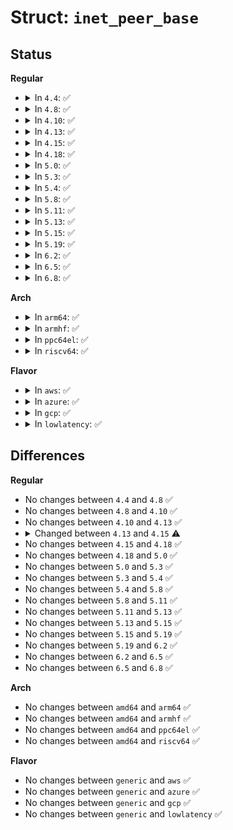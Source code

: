 # Struct: <code>inet_peer_base</code>

## Status
<b>Regular</b>
<ul>
<li>
<details>
<summary>In <code>4.4</code>: ✅</summary>

```c
struct inet_peer_base {
    struct inet_peer *root;
    seqlock_t lock;
    int total;
};
```
</details>
</li>
<li>
<details>
<summary>In <code>4.8</code>: ✅</summary>

```c
struct inet_peer_base {
    struct inet_peer *root;
    seqlock_t lock;
    int total;
};
```
</details>
</li>
<li>
<details>
<summary>In <code>4.10</code>: ✅</summary>

```c
struct inet_peer_base {
    struct inet_peer *root;
    seqlock_t lock;
    int total;
};
```
</details>
</li>
<li>
<details>
<summary>In <code>4.13</code>: ✅</summary>

```c
struct inet_peer_base {
    struct inet_peer *root;
    seqlock_t lock;
    int total;
};
```
</details>
</li>
<li>
<details>
<summary>In <code>4.15</code>: ✅</summary>

```c
struct inet_peer_base {
    struct rb_root rb_root;
    seqlock_t lock;
    int total;
};
```
</details>
</li>
<li>
<details>
<summary>In <code>4.18</code>: ✅</summary>

```c
struct inet_peer_base {
    struct rb_root rb_root;
    seqlock_t lock;
    int total;
};
```
</details>
</li>
<li>
<details>
<summary>In <code>5.0</code>: ✅</summary>

```c
struct inet_peer_base {
    struct rb_root rb_root;
    seqlock_t lock;
    int total;
};
```
</details>
</li>
<li>
<details>
<summary>In <code>5.3</code>: ✅</summary>

```c
struct inet_peer_base {
    struct rb_root rb_root;
    seqlock_t lock;
    int total;
};
```
</details>
</li>
<li>
<details>
<summary>In <code>5.4</code>: ✅</summary>

```c
struct inet_peer_base {
    struct rb_root rb_root;
    seqlock_t lock;
    int total;
};
```
</details>
</li>
<li>
<details>
<summary>In <code>5.8</code>: ✅</summary>

```c
struct inet_peer_base {
    struct rb_root rb_root;
    seqlock_t lock;
    int total;
};
```
</details>
</li>
<li>
<details>
<summary>In <code>5.11</code>: ✅</summary>

```c
struct inet_peer_base {
    struct rb_root rb_root;
    seqlock_t lock;
    int total;
};
```
</details>
</li>
<li>
<details>
<summary>In <code>5.13</code>: ✅</summary>

```c
struct inet_peer_base {
    struct rb_root rb_root;
    seqlock_t lock;
    int total;
};
```
</details>
</li>
<li>
<details>
<summary>In <code>5.15</code>: ✅</summary>

```c
struct inet_peer_base {
    struct rb_root rb_root;
    seqlock_t lock;
    int total;
};
```
</details>
</li>
<li>
<details>
<summary>In <code>5.19</code>: ✅</summary>

```c
struct inet_peer_base {
    struct rb_root rb_root;
    seqlock_t lock;
    int total;
};
```
</details>
</li>
<li>
<details>
<summary>In <code>6.2</code>: ✅</summary>

```c
struct inet_peer_base {
    struct rb_root rb_root;
    seqlock_t lock;
    int total;
};
```
</details>
</li>
<li>
<details>
<summary>In <code>6.5</code>: ✅</summary>

```c
struct inet_peer_base {
    struct rb_root rb_root;
    seqlock_t lock;
    int total;
};
```
</details>
</li>
<li>
<details>
<summary>In <code>6.8</code>: ✅</summary>

```c
struct inet_peer_base {
    struct rb_root rb_root;
    seqlock_t lock;
    int total;
};
```
</details>
</li>
</ul>
<b>Arch</b>
<ul>
<li>
<details>
<summary>In <code>arm64</code>: ✅</summary>

```c
struct inet_peer_base {
    struct rb_root rb_root;
    seqlock_t lock;
    int total;
};
```
</details>
</li>
<li>
<details>
<summary>In <code>armhf</code>: ✅</summary>

```c
struct inet_peer_base {
    struct rb_root rb_root;
    seqlock_t lock;
    int total;
};
```
</details>
</li>
<li>
<details>
<summary>In <code>ppc64el</code>: ✅</summary>

```c
struct inet_peer_base {
    struct rb_root rb_root;
    seqlock_t lock;
    int total;
};
```
</details>
</li>
<li>
<details>
<summary>In <code>riscv64</code>: ✅</summary>

```c
struct inet_peer_base {
    struct rb_root rb_root;
    seqlock_t lock;
    int total;
};
```
</details>
</li>
</ul>
<b>Flavor</b>
<ul>
<li>
<details>
<summary>In <code>aws</code>: ✅</summary>

```c
struct inet_peer_base {
    struct rb_root rb_root;
    seqlock_t lock;
    int total;
};
```
</details>
</li>
<li>
<details>
<summary>In <code>azure</code>: ✅</summary>

```c
struct inet_peer_base {
    struct rb_root rb_root;
    seqlock_t lock;
    int total;
};
```
</details>
</li>
<li>
<details>
<summary>In <code>gcp</code>: ✅</summary>

```c
struct inet_peer_base {
    struct rb_root rb_root;
    seqlock_t lock;
    int total;
};
```
</details>
</li>
<li>
<details>
<summary>In <code>lowlatency</code>: ✅</summary>

```c
struct inet_peer_base {
    struct rb_root rb_root;
    seqlock_t lock;
    int total;
};
```
</details>
</li>
</ul>

## Differences
<b>Regular</b>
<ul>
<li>
No changes between <code>4.4</code> and <code>4.8</code> ✅
</li>
<li>
No changes between <code>4.8</code> and <code>4.10</code> ✅
</li>
<li>
No changes between <code>4.10</code> and <code>4.13</code> ✅
</li>
<li>
<details>
<summary>Changed between <code>4.13</code> and <code>4.15</code> ⚠️</summary>
<ul>
<li>
<b>Field added. </b>
<code>struct rb_root rb_root</code>
</li>
<li>
<b>Field removed. </b>
<code>struct inet_peer *root</code>
</li>
</ul>
</details>
</li>
<li>
No changes between <code>4.15</code> and <code>4.18</code> ✅
</li>
<li>
No changes between <code>4.18</code> and <code>5.0</code> ✅
</li>
<li>
No changes between <code>5.0</code> and <code>5.3</code> ✅
</li>
<li>
No changes between <code>5.3</code> and <code>5.4</code> ✅
</li>
<li>
No changes between <code>5.4</code> and <code>5.8</code> ✅
</li>
<li>
No changes between <code>5.8</code> and <code>5.11</code> ✅
</li>
<li>
No changes between <code>5.11</code> and <code>5.13</code> ✅
</li>
<li>
No changes between <code>5.13</code> and <code>5.15</code> ✅
</li>
<li>
No changes between <code>5.15</code> and <code>5.19</code> ✅
</li>
<li>
No changes between <code>5.19</code> and <code>6.2</code> ✅
</li>
<li>
No changes between <code>6.2</code> and <code>6.5</code> ✅
</li>
<li>
No changes between <code>6.5</code> and <code>6.8</code> ✅
</li>
</ul>
<b>Arch</b>
<ul>
<li>
No changes between <code>amd64</code> and <code>arm64</code> ✅
</li>
<li>
No changes between <code>amd64</code> and <code>armhf</code> ✅
</li>
<li>
No changes between <code>amd64</code> and <code>ppc64el</code> ✅
</li>
<li>
No changes between <code>amd64</code> and <code>riscv64</code> ✅
</li>
</ul>
<b>Flavor</b>
<ul>
<li>
No changes between <code>generic</code> and <code>aws</code> ✅
</li>
<li>
No changes between <code>generic</code> and <code>azure</code> ✅
</li>
<li>
No changes between <code>generic</code> and <code>gcp</code> ✅
</li>
<li>
No changes between <code>generic</code> and <code>lowlatency</code> ✅
</li>
</ul>
